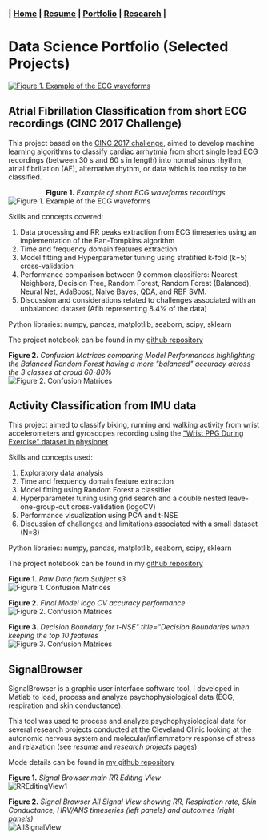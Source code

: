 ### **| [Home](./README.md)  |  [Resume](./resume.md)     |  [Portfolio](./portfolio.md)  |  [Research](./research.md)  |** 

# Data Science Portfolio (Selected Projects)

[![Figure 1. Example of the ECG waveforms](/images/example_waveforms.svg)](./portfolio.html#atrial-fibrillation-classification-from-short-ecg-recordings-cinc-2017-challenge)

## Atrial Fibrillation Classification from short ECG recordings (CINC 2017 Challenge)

This project based on the [CINC 2017 challenge](https://physionet.org/content/challenge-2017/1.0.0), aimed to develop machine learning algorithms to classify cardiac arrhytmia from short single lead ECG recordings (between 30 s and 60 s in length) into normal sinus rhythm, atrial fibrillation (AF), alternative rhythm, or data which is too noisy to be classified. 

&nbsp;&nbsp;&nbsp;&nbsp;&nbsp;&nbsp;&nbsp;&nbsp;&nbsp;&nbsp;&nbsp;&nbsp;&nbsp;&nbsp;&nbsp;&nbsp;&nbsp;&nbsp;
**Figure 1.** _Example of short ECG waveforms recordings_ <br /> 
![Figure 1. Example of the ECG waveforms](/images/example_waveforms.svg) 

<!-- Commenting this: 
<figure>
  <img src="/images/example_waveforms.svg" alt="Trulli" style="width:100%">
  <figcaption>Figure 1. Example of short ECG waveforms recordings.</figcaption>
</figure>
-->

Skills and concepts covered:
1. Data processing and RR peaks extraction from ECG timeseries using an implementation of the Pan-Tompkins algorithm
2. Time and frequency domain features extraction 
3. Model fitting and Hyperparameter tuning using stratified k-fold (k=5) cross-validation
4. Performance comparison between 9 common classifiers: Nearest Neighbors, Decision Tree, Random Forest, Random Forest (Balanced), Neural Net, AdaBoost, Naive Bayes, QDA, and RBF SVM.
5. Discussion and considerations related to challenges associated with an unbalanced dataset (Afib representing 8.4% of the data)

Python libraries: numpy, pandas, matplotlib, seaborn, scipy, sklearn 

The project notebook can be found in my [github repository](https://github.com/DidierAll/ShortECG_AF-Classification_CINC2017/blob/main/AF_Classification.ipynb)

**Figure 2.** _Confusion Matrices comparing Model Performances highlighting the Balanced Random Forest having a more "balanced" accuracy across the 3 classes at aroud 60-80%_ <br />
![Figure 2. Confusion Matrices](/images/CINC2017_ConfusionMatrices.png)  


##  Activity Classification from IMU data 
This project aimed to classify biking, running and walking activity from wrist accelerometers and gyroscopes recording using the ["Wrist PPG During Exercise" dataset in physionet](https://physionet.org/content/wrist/1.0.0/)

Skills and concepts used:
1. Exploratory data analysis
2. Time and frequency domain feature extraction 
3. Model fitting using Random Forest a classifier
4. Hyperparameter tuning using grid search and a double nested leave-one-group-out cross-validation (logoCV)
5. Performance visualization using PCA and t-NSE 
6. Discussion of challenges and limitations associated with a small dataset (N=8)

Python libraries: numpy, pandas, matplotlib, seaborn, scipy, sklearn

The project notebook can be found in my [github repository](https://github.com/DidierAll/Activity_Classification-Biking/blob/main/Activity%20Classification%20-%20Biking.ipynb)

**Figure 1.** _Raw Data from Subject s3_ <br /> 
![Figure 1. Confusion Matrices](/images/RawData_s3.JPG) 


**Figure 2.** _Final Model logo CV accuracy performance_ <br /> 
![Figure 2. Confusion Matrices](/images/FinalModel_logoCV_Results.JPG) <br /> 


**Figure 3.** _Decision Boundary for t-NSE" title="Decision Boundaries when keeping the top 10 features_ <br /> 
![Figure 3. Confusion Matrices](/images/DecisionBoundaryTop10Features.JPG) 

<!-- Commenting this:
<img src="/figures/RawData_s3.JPG" alt="Raw Data" title="Raw Data from Subject s3">
<br/>
<br/>
<img src="/figures/FinalModel_logoCV_Results.JPG" alt="logo CV Results" title="Final Model logo CV accuracy performance">
<br/>
<br/>
<img src="/figures/DecisionBoundaryTop10Features.JPG" alt="Decision Boundary for t-NSE" title="Decision Boundaries when keeping the top 10 features">
-->

## SignalBrowser

SignalBrowser is a graphic user interface software tool, I developed in Matlab to load, process and analyze psychophysiological data (ECG, respiration and skin conductance). 

This tool was used to process and analyze psychophysiological data for several research projects conducted at the Cleveland Clinic looking at the autonomic nervous system and molecular/inflammatory response of stress and relaxation (see _resume_ and _research projects_ pages)

Mode details can be found in [my github repository](https://github.com/DidierAll/SignalBrowser/edit/main/README.md)

**Figure 1.** _Signal Browser main RR Editing View_ <br /> 
![RREditingView1](/images/SignalBrowser_RREditingView1.jpg)

<!-- Commenting this:
![RREditingView2](/images/SignalBrowser_RREditingView2.jpg)
-->
**Figure 2.** _Signal Browser All Signal View showing RR, Respiration rate, Skin Conductance, HRV/ANS timeseries (left panels) and outcomes (right panels)_ <br /> 
![AllSignalView](/images/SignalBrowser_AllSignalsView.jpg)

